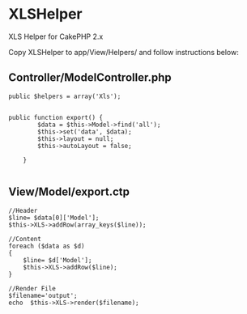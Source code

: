 # XLSHelper
XLS Helper for CakePHP 2.x

Copy XLSHelper to app/View/Helpers/ and follow instructions below: 


## Controller/ModelController.php
```
public $helpers = array('Xls');


public function export() {
		$data = $this->Model->find('all');
		$this->set('data', $data);
		$this->layout = null;
		$this->autoLayout = false;

	}


```
## View/Model/export.ctp
```
//Header 
$line= $data[0]['Model'];
$this->XLS->addRow(array_keys($line));

//Content
foreach ($data as $d)
{
	$line= $d['Model']; 
	$this->XLS->addRow($line);
}

//Render File
$filename='output';
echo  $this->XLS->render($filename);
```
